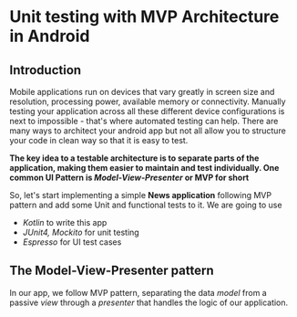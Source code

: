 # Unit testing with MVP Architecture in Android

## Introduction
Mobile applications run on devices that vary greatly in screen size and resolution, processing power, available memory or connectivity. Manually testing your application across all these different device configurations is next to impossible - that's where automated testing can help. There are many ways to architect your android app but not all allow you to structure your code in clean way so that it is easy to test.

**The key idea to a testable architecture is to separate parts of the application, making them easier to maintain and test individually. One common UI Pattern is _Model-View-Presenter_ or MVP for short**

So, let's start implementing a simple **News application** following MVP pattern and add some Unit and functional tests to it. We are going to use 
- *Kotlin* to write this app
- *JUnit4, Mockito* for unit testing 
- *Espresso* for UI test cases

## The Model-View-Presenter pattern
In our app, we follow MVP pattern, separating the data *model* from a passive *view* through a *presenter* that handles the logic of our application.
